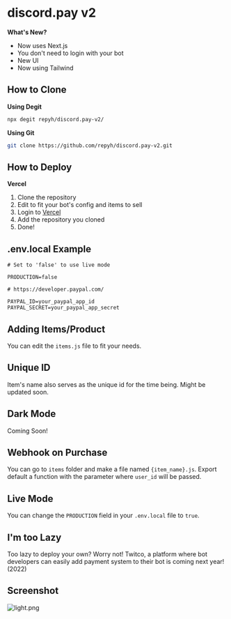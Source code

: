 # discord.pay v2

**What's New?**
- Now uses Next.js
- You don't need to login with your bot
- New UI
- Now using Tailwind

## How to Clone

**Using Degit**
```bash
npx degit repyh/discord.pay-v2/
```

**Using Git**
```bash
git clone https://github.com/repyh/discord.pay-v2.git
```

## How to Deploy

**Vercel**
1. Clone the repository
2. Edit to fit your bot's config and items to sell
3. Login to [Vercel](https://vercel.com/)
4. Add the repository you cloned
5. Done!

## .env.local Example
```
# Set to 'false' to use live mode

PRODUCTION=false

# https://developer.paypal.com/

PAYPAL_ID=your_paypal_app_id
PAYPAL_SECRET=your_paypal_app_secret
```

## Adding Items/Product
You can edit the `items.js` file to fit your needs.

## Unique ID
Item's name also serves as the unique id for the time being. Might be updated soon.

## Dark Mode
Coming Soon!

## Webhook on Purchase
You can go to `items` folder and make a file named `{item_name}.js`. Export default a function with the parameter where `user_id` will be passed.

## Live Mode
You can change the `PRODUCTION` field in your `.env.local` file to `true`.

## I'm too Lazy
Too lazy to deploy your own? Worry not! Twitco, a platform where bot developers can easily add payment system to their bot is coming next year! (2022)

## Screenshot
![light.png](https://repyh.github.io/assets/discord.pay-v2.PNG)
